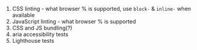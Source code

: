 1. CSS linting - what browser % is supported, use `block-` & `inline-` when available
2. JavaScript linting - what browser % is supported
3. CSS and JS bundling(?)
4. aria accessibility tests
5. Lighthouse tests